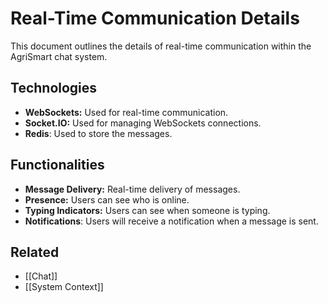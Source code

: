 # Real-Time Communication Details

This document outlines the details of real-time communication within the AgriSmart chat system.

## Technologies

*   **WebSockets:** Used for real-time communication.
*   **Socket.IO:** Used for managing WebSockets connections.
* **Redis**: Used to store the messages.

## Functionalities

*   **Message Delivery:** Real-time delivery of messages.
*   **Presence:** Users can see who is online.
*   **Typing Indicators:** Users can see when someone is typing.
* **Notifications**: Users will receive a notification when a message is sent.

## Related

*   [[Chat]]
* [[System Context]]
